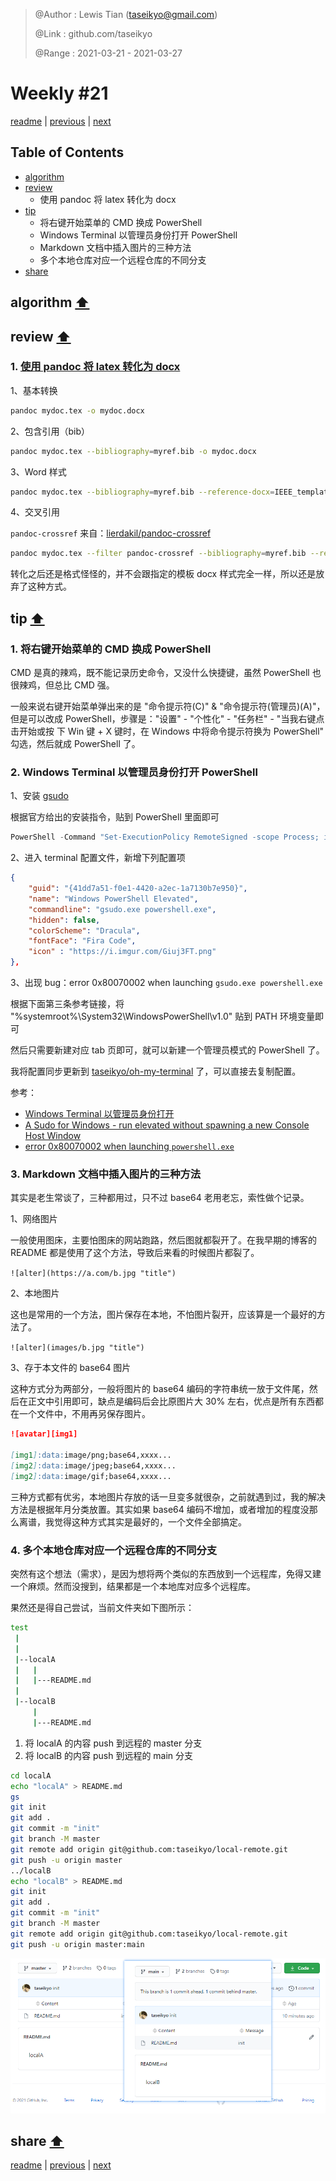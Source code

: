 > @Author  : Lewis Tian (taseikyo@gmail.com)
>
> @Link    : github.com/taseikyo
>
> @Range   : 2021-03-21 - 2021-03-27

# Weekly #21

[readme](../README.md) | [previous](202103W3.md) | [next](202103W5.md)

## Table of Contents

- [algorithm](#algorithm-)
- [review](#review-)
	- 使用 pandoc 将 latex 转化为 docx
- [tip](#tip-)
	- 将右键开始菜单的 CMD 换成 PowerShell
	- Windows Terminal 以管理员身份打开 PowerShell
	- Markdown 文档中插入图片的三种方法
	- 多个本地仓库对应一个远程仓库的不同分支
- [share](#share-)

## algorithm [⬆](#weekly-21)

## review [⬆](#weekly-21)

### 1. [使用 pandoc 将 latex 转化为 docx](https://medium.com/@zhelinchen91/how-to-convert-from-latex-to-ms-word-with-pandoc-f2045a762293)

1、基本转换

```Bash
pandoc mydoc.tex -o mydoc.docx
```

2、包含引用（bib）

```Bash
pandoc mydoc.tex --bibliography=myref.bib -o mydoc.docx
```

3、Word 样式

```Bash
pandoc mydoc.tex --bibliography=myref.bib --reference-docx=IEEE_template.doc -o mydoc.docx
```

4、交叉引用

`pandoc-crossref` 来自：[lierdakil/pandoc-crossref](https://github.com/lierdakil/pandoc-crossref)

```Bash
pandoc mydoc.tex --filter pandoc-crossref --bibliography=myref.bib --reference-docx=IEEE_template.doc -o mydoc.docx
```

转化之后还是格式怪怪的，并不会跟指定的模板 docx 样式完全一样，所以还是放弃了这种方式。

## tip [⬆](#weekly-21)

### 1. 将右键开始菜单的 CMD 换成 PowerShell

CMD 是真的辣鸡，既不能记录历史命令，又没什么快捷键，虽然 PowerShell 也很辣鸡，但总比 CMD 强。

一般来说右键开始菜单弹出来的是 "命令提示符(C)" & "命令提示符(管理员)(A)"，但是可以改成 PowerShell，步骤是："设置" - "个性化" - "任务栏" - "当我右键点击开始或按 下 Win 键 + X 键时，在 Windows 中将命令提示符换为 PowerShell" 勾选，然后就成 PowerShell 了。

### 2. Windows Terminal 以管理员身份打开 PowerShell

1、安装 [gsudo](https://github.com/gerardog/gsudo)

根据官方给出的安装指令，贴到 PowerShell 里面即可

```PowerShell
PowerShell -Command "Set-ExecutionPolicy RemoteSigned -scope Process; iwr -useb https://raw.githubusercontent.com/gerardog/gsudo/master/installgsudo.ps1 | iex"
```

2、进入 terminal 配置文件，新增下列配置项

```Json
{
	"guid": "{41dd7a51-f0e1-4420-a2ec-1a7130b7e950}",
	"name": "Windows PowerShell Elevated",
	"commandline": "gsudo.exe powershell.exe",
	"hidden": false,
	"colorScheme": "Dracula",
	"fontFace": "Fira Code",
	"icon" : "https://i.imgur.com/Giuj3FT.png"
},
```

3、出现 bug：error 0x80070002 when launching `gsudo.exe powershell.exe`

根据下面第三条参考链接，将 "%systemroot%\System32\WindowsPowerShell\v1.0" 贴到 PATH 环境变量即可

然后只需要新建对应 tab 页即可，就可以新建一个管理员模式的 PowerShell 了。

我将配置同步更新到 [taseikyo/oh-my-terminal](https://github.com/taseikyo/oh-my-terminal) 了，可以直接去复制配置。

参考：

- [Windows Terminal 以管理员身份打开](https://blog.csdn.net/weixin_40263993/article/details/112917070)
- [A Sudo for Windows - run elevated without spawning a new Console Host Window](https://github.com/gerardog/gsudo)
- [error 0x80070002 when launching `powershell.exe`](https://github.com/microsoft/terminal/issues/6039)

### 3. Markdown 文档中插入图片的三种方法

其实是老生常谈了，三种都用过，只不过 base64 老用老忘，索性做个记录。

1、网络图片

一般使用图床，主要怕图床的网站跑路，然后图就都裂开了。在我早期的博客的 README 都是使用了这个方法，导致后来看的时候图片都裂了。

`![alter](https://a.com/b.jpg "title")`

2、本地图片

这也是常用的一个方法，图片保存在本地，不怕图片裂开，应该算是一个最好的方法了。

`![alter](images/b.jpg "title")`

3、存于本文件的 base64 图片

这种方式分为两部分，一般将图片的 base64 编码的字符串统一放于文件尾，然后在正文中引用即可，缺点是编码后会比原图片大 30% 左右，优点是所有东西都在一个文件中，不用再另保存图片。

```Markdown
![avatar][img1]

[img1]:data:image/png;base64,xxxx...
[img2]:data:image/jpeg;base64,xxxx...
[img2]:data:image/gif;base64,xxxx...
```

三种方式都有优劣，本地图片存放的话一旦变多就很杂，之前就遇到过，我的解决方法是根据年月分类放置。其实如果 base64 编码不增加，或者增加的程度没那么离谱，我觉得这种方式其实是最好的，一个文件全部搞定。

### 4. 多个本地仓库对应一个远程仓库的不同分支

突然有这个想法（需求），是因为想将两个类似的东西放到一个远程库，免得又建一个麻烦。然而没搜到，结果都是一个本地库对应多个远程库。

果然还是得自己尝试，当前文件夹如下图所示：

```Bash
test
 |
 |
 |--localA
 |   |
 |   |---README.md
 |
 |--localB
     |
     |---README.md
```

1. 将 localA 的内容 push 到远程的 master 分支
2. 将 localB 的内容 push 到远程的 main 分支

```Bash
cd localA
echo "localA" > README.md
gs
git init
git add .
git commit -m "init"
git branch -M master
git remote add origin git@github.com:taseikyo/local-remote.git
git push -u origin master
../localB
echo "localB" > README.md
git init
git add .
git commit -m "init"
git branch -M master
git remote add origin git@github.com:taseikyo/local-remote.git
git push -u origin master:main
```

![](../images/2021/03/Snipaste_20210325171054.png)

## share [⬆](#weekly-21)

[readme](../README.md) | [previous](202103W3.md) | [next](202103W5.md)
